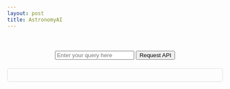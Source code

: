 ```yaml
---
layout: post
title: AstronomyAI 
---
```


<style>
    #response {
        margin-top: 20px;
        padding: 15px;
        border: 1px solid #ddd;
        border-radius: 5px;
        max-width: 500px;
        margin-left: auto;
        margin-right: auto;
    }
</style>

<div style="text-align:center; margin-top: 50px;">
    <input type="text" id="inputQuery" placeholder="Enter your query here">
    <button onclick="requestAPI()">Request API</button>
    <div id="response"></div>
</div>

<script>
    async function requestAPI() {
        const inputQuery = document.getElementById('inputQuery').value;

        const url = 'https://open-ai21.p.rapidapi.com/conversationgpt35';
        const options = {
            method: 'POST',
            headers: {
                'content-type': 'application/json',
                'X-RapidAPI-Key': '47adfc21bcmsh44e5abcedbf2a29p150b62jsn37a5f5ecf19a',
                'X-RapidAPI-Host': 'open-ai21.p.rapidapi.com'
            },
            body: JSON.stringify({
                messages: [{
                    role: 'user',
                    content: inputQuery
                }],
                web_access: false,
                stream: false
            })
        };

        try {
            const response = await fetch(url, options);
            const result = await response.json();
            const botResponse = result.BOT.replace(/"/g, '');  // Removing extra quotes

            // Displaying the response in a div
            document.getElementById('response').innerText = botResponse;
        } catch (error) {
            console.error(error);
        }
    }
</script>
